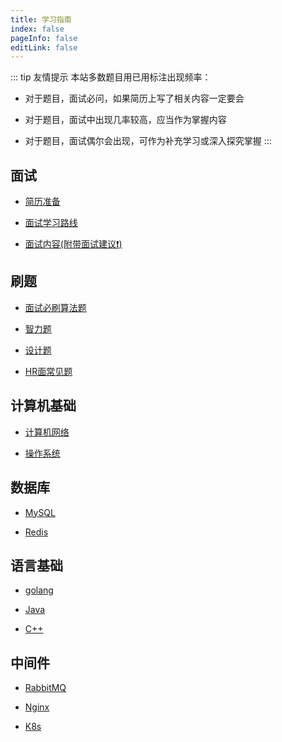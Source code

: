 ```yaml
---
title: 学习指南
index: false
pageInfo: false
editLink: false
---
```



::: tip 友情提示
本站多数题目用已用<Badge text="掌握" type="tip" /><Badge text="了解" type="info" /><Badge text="重要" type="danger" />标注出现频率：

- 对于<Badge text="重要" type="danger" />题目，面试必问，如果简历上写了相关内容一定要会

- 对于<Badge text="掌握" type="tip" />题目，面试中出现几率较高，应当作为掌握内容

- 对于<Badge text="了解" type="info" />题目，面试偶尔会出现，可作为补充学习或深入探究掌握
:::


## 面试

- [简历准备](../start-learning/resume.md)

- [面试学习路线](../start-learning/routine.md)

- [面试内容(附带面试建议:heavy_exclamation_mark:)](../start-learning/interview.md)



## 刷题

- [面试必刷算法题](../algorithm-mandatory/README.md)

- [智力题](../intelligence/README.md)

- [设计题](../design/README.md)

- [HR面常见题](../hr/README.md)


## 计算机基础

- [计算机网络](../network/README.md)

- [操作系统](../os/README.md)


## 数据库

- [MySQL](../mysql/README.md)

- [Redis](../redis/README.md)


## 语言基础

- [golang](../golang/README.md)

- [Java](../java/README.md)

- [C++](../cpp/README.md)


## 中间件

- [RabbitMQ](../rabbitmq/README.md)

- [Nginx](../nginx/README.md)

- [K8s](../k8s/README.md)

